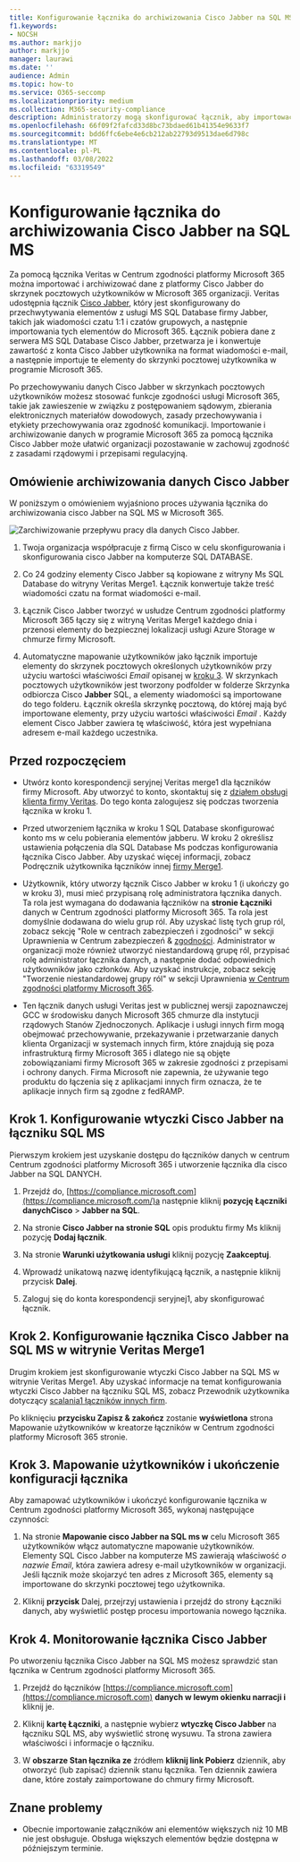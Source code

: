 ```yaml
---
title: Konfigurowanie łącznika do archiwizowania Cisco Jabber na SQL MS w Microsoft 365
f1.keywords:
- NOCSH
ms.author: markjjo
author: markjjo
manager: laurawi
ms.date: ''
audience: Admin
ms.topic: how-to
ms.service: O365-seccomp
ms.localizationpriority: medium
ms.collection: M365-security-compliance
description: Administratorzy mogą skonfigurować łącznik, aby importować i archiwizować wtyczkę Cisco Jabber na SQL z veritas w Microsoft 365. Ten łącznik umożliwia archiwizowanie danych ze źródeł danych innych firm w Microsoft 365. Po zarchiwizować te dane możesz zarządzać danymi innych firm za pomocą funkcji zgodności, takich jak archiwizacja ze względu na przepisy prawne, wyszukiwanie zawartości i zasady przechowywania.
ms.openlocfilehash: 66f09f2fafcd33d8bc73bdaed61b41354e9633f7
ms.sourcegitcommit: bdd6ffc6ebe4e6cb212ab22793d9513dae6d798c
ms.translationtype: MT
ms.contentlocale: pl-PL
ms.lasthandoff: 03/08/2022
ms.locfileid: "63319549"
---
```

# <a name="set-up-a-connector-to-archive-cisco-jabber-on-ms-sql-data"></a>Konfigurowanie łącznika do archiwizowania Cisco Jabber na SQL MS

Za pomocą łącznika Veritas w Centrum zgodności platformy Microsoft 365 można importować i archiwizować dane z platformy Cisco Jabber do skrzynek pocztowych użytkowników w Microsoft 365 organizacji. Veritas udostępnia łącznik [Cisco Jabber](https://globanet.com/jabber/), który jest skonfigurowany do przechwytywania elementów z usługi MS SQL Database firmy Jabber, takich jak wiadomości czatu 1:1 i czatów grupowych, a następnie importowania tych elementów do Microsoft 365. Łącznik pobiera dane z serwera MS SQL Database Cisco Jabber, przetwarza je i konwertuje zawartość z konta Cisco Jabber użytkownika na format wiadomości e-mail, a następnie importuje te elementy do skrzynki pocztowej użytkownika w programie Microsoft 365.

Po przechowywaniu danych Cisco Jabber w skrzynkach pocztowych użytkowników możesz stosować funkcje zgodności usługi Microsoft 365, takie jak zawieszenie w związku z postępowaniem sądowym, zbierania elektronicznych materiałów dowodowych, zasady przechowywania i etykiety przechowywania oraz zgodność komunikacji. Importowanie i archiwizowanie danych w programie Microsoft 365 za pomocą łącznika Cisco Jabber może ułatwić organizacji pozostawanie w zachowuj zgodność z zasadami rządowymi i przepisami regulacyjną.

## <a name="overview-of-archiving-cisco-jabber-data"></a>Omówienie archiwizowania danych Cisco Jabber

W poniższym o omówieniem wyjaśniono proces używania łącznika do archiwizowania cisco Jabber na SQL MS w Microsoft 365.

![Zarchiwizowanie przepływu pracy dla danych Cisco Jabber.](../media/CiscoJabberonMSSQLConnectorWorkflow.png)

1. Twoja organizacja współpracuje z firmą Cisco w celu skonfigurowania i skonfigurowania cisco Jabber na komputerze SQL DATABASE.

2. Co 24 godziny elementy Cisco Jabber są kopiowane z witryny Ms SQL Database do witryny Veritas Merge1. Łącznik konwertuje także treść wiadomości czatu na format wiadomości e-mail.

3. Łącznik Cisco Jabber tworzyć w usłudze Centrum zgodności platformy Microsoft 365 łączy się z witryną Veritas Merge1 każdego dnia i przenosi elementy do bezpiecznej lokalizacji usługi Azure Storage w chmurze firmy Microsoft.

4. Automatyczne mapowanie użytkowników jako łącznik importuje elementy do skrzynek pocztowych określonych użytkowników przy użyciu wartości właściwości *Email* opisanej w [kroku 3](#step-3-map-users-and-complete-the-connector-setup). W skrzynkach pocztowych użytkowników jest tworzony podfolder w folderze Skrzynka odbiorcza Cisco **Jabber** SQL, a elementy wiadomości są importowane do tego folderu. Łącznik określa skrzynkę pocztową, do której mają być importowane elementy, przy użyciu wartości właściwości *Email* . Każdy element Cisco Jabber zawiera tę właściwość, która jest wypełniana adresem e-mail każdego uczestnika.

## <a name="before-you-begin"></a>Przed rozpoczęciem

- Utwórz konto korespondencji seryjnej Veritas merge1 dla łączników firmy Microsoft. Aby utworzyć to konto, skontaktuj się z [działem obsługi klienta firmy Veritas](https://www.veritas.com/content/support/). Do tego konta zalogujesz się podczas tworzenia łącznika w kroku 1.

- Przed utworzeniem łącznika w kroku 1 SQL Database skonfigurować konto ms w celu pobierania elementów jabberu. W kroku 2 określisz ustawienia połączenia dla SQL Database Ms podczas konfigurowania łącznika Cisco Jabber. Aby uzyskać więcej informacji, zobacz Podręcznik użytkownika łączników innej [firmy Merge1](https://docs.ms.merge1.globanetportal.com/Merge1%20Third-Party%20Connectors%20Cisco%20Jabber%20on%20MS%20SQL%20User%20Guide%20.pdf).

- Użytkownik, który utworzy łącznik Cisco Jabber w kroku 1 (i ukończy go w kroku 3), musi mieć przypisaną rolę administratora łącznika danych. Ta rola jest wymagana do dodawania łączników na **stronie Łączniki** danych w Centrum zgodności platformy Microsoft 365. Ta rola jest domyślnie dodawana do wielu grup ról. Aby uzyskać listę tych grup ról, zobacz sekcję "Role w centrach zabezpieczeń i zgodności" w sekcji Uprawnienia w Centrum zabezpieczeń & [zgodności](../security/office-365-security/permissions-in-the-security-and-compliance-center.md#roles-in-the-security--compliance-center). Administrator w organizacji może również utworzyć niestandardową grupę ról, przypisać rolę administrator łącznika danych, a następnie dodać odpowiednich użytkowników jako członków. Aby uzyskać instrukcje, zobacz sekcję "Tworzenie niestandardowej grupy ról" w sekcji Uprawnienia [w Centrum zgodności platformy Microsoft 365](microsoft-365-compliance-center-permissions.md#create-a-custom-role-group).

- Ten łącznik danych usługi Veritas jest w publicznej wersji zapoznawczej GCC w środowisku danych Microsoft 365 chmurze dla instytucji rządowych Stanów Zjednoczonych. Aplikacje i usługi innych firm mogą obejmować przechowywanie, przekazywanie i przetwarzanie danych klienta Organizacji w systemach innych firm, które znajdują się poza infrastrukturą firmy Microsoft 365 i dlatego nie są objęte zobowiązaniami firmy Microsoft 365 w zakresie zgodności z przepisami i ochrony danych. Firma Microsoft nie zapewnia, że używanie tego produktu do łączenia się z aplikacjami innych firm oznacza, że te aplikacje innych firm są zgodne z fedRAMP.

## <a name="step-1-set-up-the-cisco-jabber-on-ms-sql-connector"></a>Krok 1. Konfigurowanie wtyczki Cisco Jabber na łączniku SQL MS

Pierwszym krokiem jest uzyskanie dostępu do łączników danych w centrum Centrum zgodności platformy Microsoft 365 i utworzenie łącznika dla cisco Jabber na SQL DANYCH.

1. Przejdź do, [https://compliance.microsoft.com](https://compliance.microsoft.com/)a następnie kliknij **pozycję Łączniki danychCisco** >  **Jabber na SQL**.

2. Na stronie **Cisco Jabber na stronie SQL** opis produktu firmy Ms kliknij pozycję **Dodaj łącznik**.

3. Na stronie **Warunki użytkowania usługi** kliknij pozycję **Zaakceptuj**.

4. Wprowadź unikatową nazwę identyfikującą łącznik, a następnie kliknij przycisk **Dalej**.

5. Zaloguj się do konta korespondencji seryjnej1, aby skonfigurować łącznik.

## <a name="step-2-configure-the-cisco-jabber-on-ms-sql-connector-on-the-veritas-merge1-site"></a>Krok 2. Konfigurowanie łącznika Cisco Jabber na SQL MS w witrynie Veritas Merge1

Drugim krokiem jest skonfigurowanie wtyczki Cisco Jabber na SQL MS w witrynie Veritas Merge1. Aby uzyskać informacje na temat konfigurowania wtyczki Cisco Jabber na łączniku SQL MS, zobacz Przewodnik użytkownika dotyczący [scalania1 łączników innych firm](https://docs.ms.merge1.globanetportal.com/Merge1%20Third-Party%20Connectors%20Cisco%20Jabber%20on%20MS%20SQL%20User%20Guide%20.pdf).

Po kliknięciu **przycisku Zapisz & zakończ** zostanie **wyświetlona** strona Mapowanie użytkowników w kreatorze łączników w Centrum zgodności platformy Microsoft 365 stronie.

## <a name="step-3-map-users-and-complete-the-connector-setup"></a>Krok 3. Mapowanie użytkowników i ukończenie konfiguracji łącznika

Aby zamapować użytkowników i ukończyć konfigurowanie łącznika w Centrum zgodności platformy Microsoft 365, wykonaj następujące czynności:

1. Na stronie **Mapowanie cisco Jabber na SQL ms w** celu Microsoft 365 użytkowników włącz automatyczne mapowanie użytkowników. Elementy SQL Cisco Jabber na komputerze MS zawierają właściwość *o nazwie Email*, która zawiera adresy e-mail użytkowników w organizacji. Jeśli łącznik może skojarzyć ten adres z Microsoft 365, elementy są importowane do skrzynki pocztowej tego użytkownika.

2. Kliknij **przycisk** Dalej, przejrzyj ustawienia i przejdź do strony Łączniki danych, aby wyświetlić postęp procesu importowania nowego łącznika.

## <a name="step-4-monitor-the-cisco-jabber-connector"></a>Krok 4. Monitorowanie łącznika Cisco Jabber

Po utworzeniu łącznika Cisco Jabber na SQL MS możesz sprawdzić stan łącznika w Centrum zgodności platformy Microsoft 365.

1. Przejdź do łączników [https://compliance.microsoft.com](https://compliance.microsoft.com) **danych w lewym okienku narracji i** kliknij je.

2. Kliknij **kartę Łączniki**, a następnie wybierz **wtyczkę Cisco Jabber** na łączniku SQL MS, aby wyświetlić stronę wysuwu. Ta strona zawiera właściwości i informacje o łączniku.

3. W **obszarze Stan łącznika ze** źródłem **kliknij link Pobierz** dziennik, aby otworzyć (lub zapisać) dziennik stanu łącznika. Ten dziennik zawiera dane, które zostały zaimportowane do chmury firmy Microsoft.

## <a name="known-issues"></a>Znane problemy

- Obecnie importowanie załączników ani elementów większych niż 10 MB nie jest obsługuje. Obsługa większych elementów będzie dostępna w późniejszym terminie.

